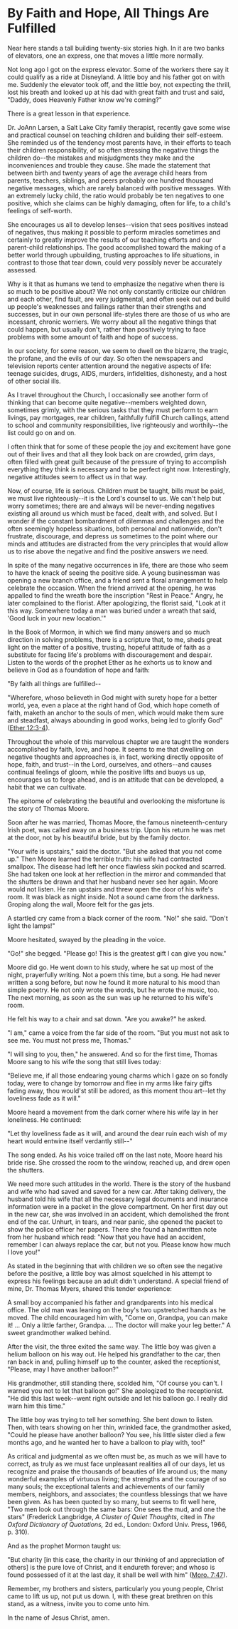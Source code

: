 # By Faith and Hope, All Things Are Fulfilled

Near here stands a tall building twenty-six stories high. In it are two banks
of elevators, one an express, one that moves a little more normally.

Not long ago I got on the express elevator. Some of the workers there say it
could qualify as a ride at Disneyland. A little boy and his father got on with
me. Suddenly the elevator took off, and the little boy, not expecting the
thrill, lost his breath and looked up at his dad with great faith and trust
and said, "Daddy, does Heavenly Father know we're coming?"

There is a great lesson in that experience.

Dr. JoAnn Larsen, a Salt Lake City family therapist, recently gave some wise
and practical counsel on teaching children and building their self-esteem. She
reminded us of the tendency most parents have, in their efforts to teach their
children responsibility, of so often stressing the negative things the
children do--the mistakes and misjudgments they make and the inconveniences
and trouble they cause. She made the statement that between birth and twenty
years of age the average child hears from parents, teachers, siblings, and
peers probably one hundred thousand negative messages, which are rarely
balanced with positive messages. With an extremely lucky child, the ratio
would probably be ten negatives to one positive, which she claims can be
highly damaging, often for life, to a child's feelings of self-worth.

She encourages us all to develop lenses--vision that sees positives instead of
negatives, thus making it possible to perform miracles sometimes and certainly
to greatly improve the results of our teaching efforts and our parent-child
relationships. The good accomplished toward the making of a better world
through upbuilding, trusting approaches to life situations, in contrast to
those that tear down, could very possibly never be accurately assessed.

Why is it that as humans we tend to emphasize the negative when there is so
much to be positive about? We not only constantly criticize our children and
each other, find fault, are very judgmental, and often seek out and build up
people's weaknesses and failings rather than their strengths and successes,
but in our own personal life-styles there are those of us who are incessant,
chronic worriers. We worry about all the negative things that could happen,
but usually don't, rather than positively trying to face problems with some
amount of faith and hope of success.

In our society, for some reason, we seem to dwell on the bizarre, the tragic,
the profane, and the evils of our day. So often the newspapers and television
reports center attention around the negative aspects of life: teenage
suicides, drugs, AIDS, murders, infidelities, dishonesty, and a host of other
social ills.

As I travel throughout the Church, I occasionally see another form of thinking
that can become quite negative--members weighted down, sometimes grimly, with
the serious tasks that they must perform to earn livings, pay mortgages, rear
children, faithfully fulfill Church callings, attend to school and community
responsibilities, live righteously and worthily--the list could go on and on.

I often think that for some of these people the joy and excitement have gone
out of their lives and that all they look back on are crowded, grim days,
often filled with great guilt because of the pressure of trying to accomplish
everything they think is necessary and to be perfect right now. Interestingly,
negative attitudes seem to affect us in that way.

Now, of course, life is serious. Children must be taught, bills must be paid,
we must live righteously--it is the Lord's counsel to us. We can't help but
worry sometimes; there are and always will be never-ending negatives existing
all around us which must be faced, dealt with, and solved. But I wonder if the
constant bombardment of dilemmas and challenges and the often seemingly
hopeless situations, both personal and nationwide, don't frustrate,
discourage, and depress us sometimes to the point where our minds and
attitudes are distracted from the very principles that would allow us to rise
above the negative and find the positive answers we need.

In spite of the many negative occurrences in life, there are those who seem to
have the knack of seeing the positive side. A young businessman was opening a
new branch office, and a friend sent a floral arrangement to help celebrate
the occasion. When the friend arrived at the opening, he was appalled to find
the wreath bore the inscription "Rest in Peace." Angry, he later complained to
the florist. After apologizing, the florist said, "Look at it this way.
Somewhere today a man was buried under a wreath that said, 'Good luck in your
new location.'"

In the Book of Mormon, in which we find many answers and so much direction in
solving problems, there is a scripture that, to me, sheds great light on the
matter of a positive, trusting, hopeful attitude of faith as a substitute for
facing life's problems with discouragement and despair. Listen to the words of
the prophet Ether as he exhorts us to know and believe in God as a foundation
of hope and faith:

"By faith all things are fulfilled--

"Wherefore, whoso believeth in God might with surety hope for a better world,
yea, even a place at the right hand of God, which hope cometh of faith, maketh
an anchor to the souls of men, which would make them sure and steadfast,
always abounding in good works, being led to glorify God" ([Ether
12:3-4](https://www.lds.org/scriptures/bofm/ether/12.3-4?lang=eng#2)).

Throughout the whole of this marvelous chapter we are taught the wonders
accomplished by faith, love, and hope. It seems to me that dwelling on
negative thoughts and approaches is, in fact, working directly opposite of
hope, faith, and trust--in the Lord, ourselves, and others--and causes
continual feelings of gloom, while the positive lifts and buoys us up,
encourages us to forge ahead, and is an attitude that can be developed, a
habit that we can cultivate.

The epitome of celebrating the beautiful and overlooking the misfortune is the
story of Thomas Moore.

Soon after he was married, Thomas Moore, the famous nineteenth-century Irish
poet, was called away on a business trip. Upon his return he was met at the
door, not by his beautiful bride, but by the family doctor.

"Your wife is upstairs," said the doctor. "But she asked that you not come
up." Then Moore learned the terrible truth: his wife had contracted smallpox.
The disease had left her once flawless skin pocked and scarred. She had taken
one look at her reflection in the mirror and commanded that the shutters be
drawn and that her husband never see her again. Moore would not listen. He ran
upstairs and threw open the door of his wife's room. It was black as night
inside. Not a sound came from the darkness. Groping along the wall, Moore felt
for the gas jets.

A startled cry came from a black corner of the room. "No!" she said. "Don't
light the lamps!"

Moore hesitated, swayed by the pleading in the voice.

"Go!" she begged. "Please go! This is the greatest gift I can give you now."

Moore did go. He went down to his study, where he sat up most of the night,
prayerfully writing. Not a poem this time, but a song. He had never written a
song before, but now he found it more natural to his mood than simple poetry.
He not only wrote the words, but he wrote the music, too. The next morning, as
soon as the sun was up he returned to his wife's room.

He felt his way to a chair and sat down. "Are you awake?" he asked.

"I am," came a voice from the far side of the room. "But you must not ask to
see me. You must not press me, Thomas."

"I will sing to you, then," he answered. And so for the first time, Thomas
Moore sang to his wife the song that still lives today:

"Believe me, if all those endearing young charms which I gaze on so fondly
today, were to change by tomorrow and flee in my arms like fairy gifts fading
away, thou would'st still be adored, as this moment thou art--let thy
loveliness fade as it will."

Moore heard a movement from the dark corner where his wife lay in her
loneliness. He continued:

"Let thy loveliness fade as it will, and around the dear ruin each wish of my
heart would entwine itself verdantly still--"

The song ended. As his voice trailed off on the last note, Moore heard his
bride rise. She crossed the room to the window, reached up, and drew open the
shutters.

We need more such attitudes in the world. There is the story of the husband
and wife who had saved and saved for a new car. After taking delivery, the
husband told his wife that all the necessary legal documents and insurance
information were in a packet in the glove compartment. On her first day out in
the new car, she was involved in an accident, which demolished the front end
of the car. Unhurt, in tears, and near panic, she opened the packet to show
the police officer her papers. There she found a handwritten note from her
husband which read: "Now that you have had an accident, remember I can always
replace the car, but not you. Please know how much I love you!"

As stated in the beginning that with children we so often see the negative
before the positive, a little boy was almost squelched in his attempt to
express his feelings because an adult didn't understand. A special friend of
mine, Dr. Thomas Myers, shared this tender experience:

A small boy accompanied his father and grandparents into his medical office.
The old man was leaning on the boy's two upstretched hands as he moved. The
child encouraged him with, "Come on, Grandpa, you can make it! ... Only a little
farther, Grandpa. ... The doctor will make your leg better." A sweet grandmother
walked behind.

After the visit, the three exited the same way. The little boy was given a
helium balloon on his way out. He helped his grandfather to the car, then ran
back in and, pulling himself up to the counter, asked the receptionist,
"Please, may I have another balloon?"

His grandmother, still standing there, scolded him, "Of course you can't. I
warned you not to let that balloon go!" She apologized to the receptionist.
"He did this last week--went right outside and let his balloon go. I really
did warn him this time."

The little boy was trying to tell her something. She bent down to listen.
Then, with tears showing on her thin, wrinkled face, the grandmother asked,
"Could he please have another balloon? You see, his little sister died a few
months ago, and he wanted her to have a balloon to play with, too!"

As critical and judgmental as we often must be, as much as we will have to
correct, as truly as we must face unpleasant realities all of our days, let us
recognize and praise the thousands of beauties of life around us; the many
wonderful examples of virtuous living; the strengths and the courage of so
many souls; the exceptional talents and achievements of our family members,
neighbors, and associates; the countless blessings that we have been given. As
has been quoted by so many, but seems to fit well here, "Two men look out
through the same bars: One sees the mud, and one the stars" (Frederick
Langbridge, _A Cluster of Quiet Thoughts,_ cited in _The Oxford Dictionary of
Quotations,_ 2d ed., London: Oxford Univ. Press, 1966, p. 310).

And as the prophet Mormon taught us:

"But charity [in this case, the charity in our thinking of and appreciation of
others] is the pure love of Christ, and it endureth forever; and whoso is
found possessed of it at the last day, it shall be well with him" ([Moro.
7:47](https://www.lds.org/scriptures/bofm/moro/7.47?lang=eng#46)).

Remember, my brothers and sisters, particularly you young people, Christ came
to lift us up, not put us down. I, with these great brethren on this stand, as
a witness, invite you to come unto him.

In the name of Jesus Christ, amen.

